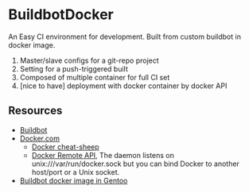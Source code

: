 BuildbotDocker
==============

An Easy CI environment for development. Built from custom buildbot in docker image. 

1. Master/slave configs for a git-repo project
2. Setting for a push-triggered built
3. Composed of multiple container for full CI set
4. [nice to have] deployment with docker container by docker API


Resources
---------
* [Buildbot](http://buildbot.net)
* [Docker.com](https://www.docker.com/)
  * [Docker cheat-sheep](https://github.com/wsargent/docker-cheat-sheet)
  * [Docker Remote API](http://docs.docker.com/reference/api/docker_remote_api_v1.9/), The daemon listens on unix:///var/run/docker.sock but you can bind Docker to another host/port or a Unix socket.
* [Buildbot docker image in Gentoo](https://registry.hub.docker.com/u/samuelololol/gentoo-buildbot/)
